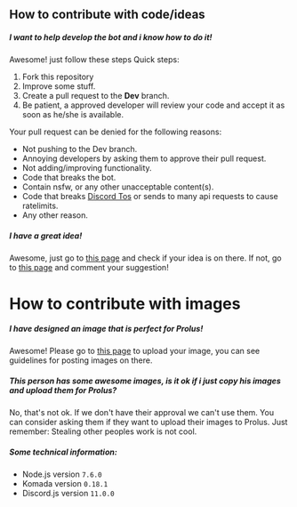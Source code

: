 ## How to contribute with code/ideas

##### I want to help develop the bot and i know how to do it!
Awesome! just follow these steps
Quick steps:

1. Fork this repository
2. Improve some stuff.
3. Create a pull request to the **Dev** branch.
4. Be patient, a approved developer will review your code and accept it as soon as he/she is available.


Your pull request can be denied for the following reasons:

- Not pushing to the Dev branch.
- Annoying developers by asking them to approve their pull request.
- Not adding/improving functionality.
- Code that breaks the bot.
- Contain nsfw, or any other unacceptable content(s).
- Code that breaks [Discord Tos](https://discordapp.com/tos) or sends to many api requests to cause ratelimits.
- Any other reason.

##### I have a great idea!
Awesome, just go to [this page](https://trello.com/b/T6z6P6Zh) and check if your idea is on there. If not, go to [this page](https://trello.com/c/ZjZw3dMu/) and comment your suggestion!

# How to contribute with images

##### I have designed an image that is perfect for Prolus!
Awesome! Please go to [this page](https://docs.google.com/forms/d/e/1FAIpQLSfzSHE5TaXGg6Fd5HyrNcw6lNzi-ZdrXxV1r7kU-4WrIPX8MA/viewform) to upload your image, you can see guidelines for posting images on there.

##### This person has some awesome images, is it ok if i just copy his images and upload them for Prolus?
No, that's not ok.
If we don't have their approval we can't use them. You can consider asking them if they want to upload their images to Prolus.
Just remember: Stealing other peoples work is not cool.

##### Some technical information:
- Node.js version `7.6.0`
- Komada version `0.18.1`
- Discord.js version `11.0.0`
